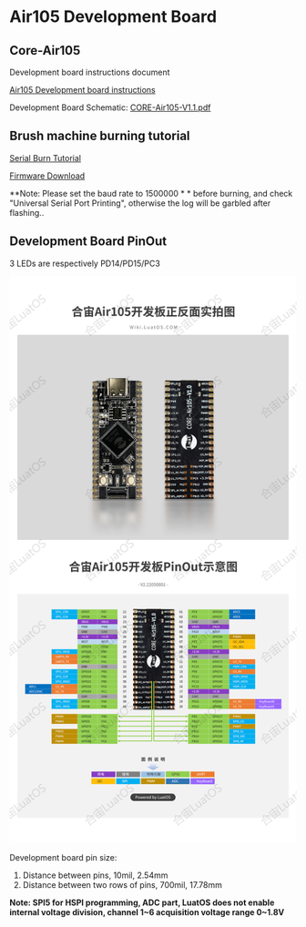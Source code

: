 # Air105 Development Board

## Core-Air105

Development board instructions document

[Air105 Development board instructions](https://cdn.openluat-luatcommunity.openluat.com/attachment/Air105%20%E6%A0%B8%E5%BF%83%E6%9D%BF%E4%BD%BF%E7%94%A8%E6%89%8B%E5%86%8CV1.1.pdf)

Development Board Schematic: [CORE-Air105-V1.1.pdf](https://cdn.openluat-luatcommunity.openluat.com/attachment/20220110133139675_CORE-Air105-V1.1.pdf)

## Brush machine burning tutorial

[Serial Burn Tutorial](https://wiki.luatos.org/boardGuide/flash.html)

[Firmware Download](https://gitee.com/openLuat/LuatOS/releases)

**Note: Please set the baud rate to 1500000 * * before burning, and check "Universal Serial Port Printing", otherwise the log will be garbled after flashing..

## Development Board PinOut

3 LEDs are respectively PD14/PD15/PC3

![air105_evb_pinout.png](pinout.png)

Development board pin size:
1. Distance between pins, 10mil, 2.54mm
2. Distance between two rows of pins, 700mil, 17.78mm

**Note: SPI5 for HSPI programming, ADC part, LuatOS does not enable internal voltage division, channel 1~6 acquisition voltage range 0~1.8V**

